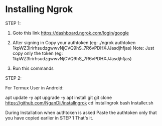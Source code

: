 # Installing Ngrok

STEP 1:

1. Goto this link https://dashboard.ngrok.com/login/google
2. After signing in Copy your authtoken (eg: ./ngrok authtoken 1kpWZ3IrirhsudzgwwvNjCVQ9hS_7R6vPDHXJJasdjhfjas)
      Note: Just copy only the token (eg: 1kpWZ3IrirhsudzgwwvNjCVQ9hS_7R6vPDHXJJasdjhfjas)
      
3. Run this commands

STEP 2: 

For Termux User in Android:

apt update -y
apt upgrade -y
apt install git
git clone https://github.com/NganDii/installngrok
cd installngrok
bash Installer.sh



During Installation when authtoken is asked Paste the authtoken only that you have copied earlier in STEP 1
That's it.
